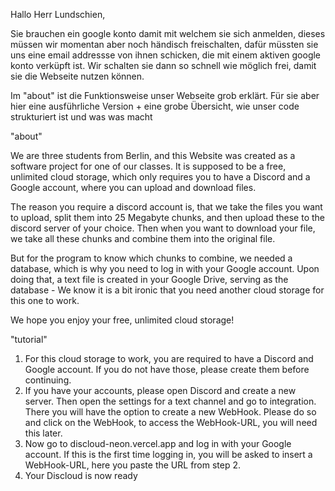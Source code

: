 Hallo Herr Lundschien,

Sie brauchen ein google konto damit mit welchem sie sich anmelden, dieses müssen wir momentan aber noch händisch freischalten, dafür müssten sie uns eine email addressse von ihnen schicken, die mit einem aktiven google konto verküpft ist. Wir schalten sie dann so schnell wie möglich frei, damit sie die Webseite nutzen können.

Im "about" ist die Funktionsweise unser Webseite grob erklärt.
Für sie aber hier eine ausführliche Version + eine grobe Übersicht, wie unser code strukturiert ist und was was macht





"about"

We are three students from Berlin, and this Website was created as a software project for one of our classes. It is supposed to be a free, unlimited cloud storage, which only requires you to have a Discord and a Google account, where you can upload and download files.

The reason you require a discord account is, that we take the files you want to upload, split them into 25 Megabyte chunks, and then upload these to the discord server of your choice. Then when you want to download your file, we take all these chunks and combine them into the original file.

But for the program to know which chunks to combine, we needed a database, which is why you need to log in with your Google account. Upon doing that, a text file is created in your Google Drive, serving as the database - We know it is a bit ironic that you need another cloud storage for this one to work. 

We hope you enjoy your free, unlimited cloud storage!


"tutorial"

1. For this cloud storage to work, you are required to have a Discord and Google account. If you do not have those, please create them before continuing.
2. If you have your accounts, please open Discord and create a new server. Then open the settings for a text channel and go to integration. There you will have the option to create a new WebHook. Please do so and click on the WebHook, to access the WebHook-URL, you will need this later.
3. Now go to discloud-neon.vercel.app and log in with your Google account. If this is the first time logging in, you will be asked to insert a WebHook-URL, here you paste the URL from step 2.
4. Your Discloud is now ready